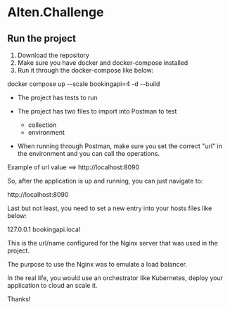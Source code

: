 # Alten.Challenge

## Run the project

1. Download the repository
2. Make sure you have docker and docker-compose installed
3. Run it through the docker-compose like below:
  
  docker compose up --scale bookingapi=4 -d --build
  
- The project has tests to run
- The project has two files to import into Postman to test
  - collection
  - environment
  
- When running through Postman, make sure you set the correct "url" in the environment and you can call the operations.

Example of url value ==> http://localhost:8090

So, after the application is up and running, you can just navigate to:

http://localhost:8090


Last but not least, you need to set a new entry into your hosts files like below:

127.0.0.1 bookingapi.local

This is the url/name configured for the Nginx server that was used in the project.

The purpose to use the Nginx was to emulate a load balancer.

In the real life, you would use an orchestrator like Kubernetes, deploy your application to cloud an scale it.

Thanks!
